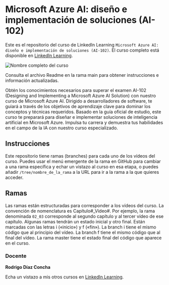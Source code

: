 # Microsoft Azure AI: diseño e implementación de soluciones (AI-102)

Este es el repositorio del curso de LinkedIn Learning `Microsoft Azure AI: diseño e implementación de soluciones (AI-102)`. El curso completo está disponible en [LinkedIn Learning][lil-course-url].

![Nombre completo del curso][lil-thumbnail-url] 

Consulta el archivo Readme en la rama main para obtener instrucciones e información actualizadas.

Obtén los conocimientos necesarios para superar el examen AI-102 (Designing and Implementing a Microsoft Azure AI Solution) con nuestro curso de Microsoft Azure AI. Dirigido a desarrolladores de software, te guiará a través de los objetivos de aprendizaje clave para dominar los conceptos y técnicas requeridos. Basado en la guía oficial de estudio, este curso te preparará para diseñar e implementar soluciones de inteligencia artificial en Microsoft Azure. Impulsa tu carrera y demuestra tus habilidades en el campo de la IA con nuestro curso especializado.

## Instrucciones

Este repositorio tiene ramas (branches) para cada uno de los vídeos del curso. Puedes usar el menú emergente de la rama en GitHub para cambiar a una rama específica y echar un vistazo al curso en esa etapa, o puedes añadir `/tree/nombre_de_la_rama` a la URL para ir a la rama a la que quieres acceder.

## Ramas

Las ramas están estructuradas para corresponder a los vídeos del curso. La convención de nomenclatura es Capítulo#_Vídeo#. Por ejemplo, la rama denominada `02_03` corresponde al segundo capítulo y al tercer vídeo de ese capítulo. Algunas ramas tendrán un estado inicial y otro final. Están marcadas con las letras i («inicio») y f («fin»). La branch i tiene el mismo código que al principio del vídeo. La branch f tiene el mismo código que al final del vídeo. La rama master tiene el estado final del código que aparece en el curso.

### Docente

**Rodrigo Díaz Concha**

Echa un vistazo a mis otros cursos en [LinkedIn Learning](https://www.linkedin.com/learning/instructors/rodrigo-diaz-concha).

[0]: # (Replace these placeholder URLs with actual course URLs)
[lil-course-url]: https://www.linkedin.com/learning/microsoft-azure-ai-diseno-e-implementacion-de-soluciones-ai-102
[lil-thumbnail-url]: https://media.licdn.com/dms/image/D4E0DAQHbSOSJLXzE7A/learning-public-crop_675_1200/0/1708518897625?e=2147483647&v=beta&t=nwMHxJ7fCt7QOPTqjET1nrfDVqbZW5aOLDejDbD2CnI

[1]: # (End of ES-Instruction ###############################################################################################)

